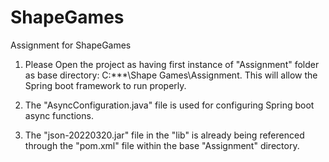 # ShapeGames
Assignment for ShapeGames


1) Please Open the project as having first instance of "Assignment" folder as base directory: C:\*\*\*\Shape Games\Assignment.
      This will allow the Spring boot framework to run properly.

2) The "AsyncConfiguration.java" file is used for configuring Spring boot async functions.

3) The "json-20220320.jar" file in the "lib" is already being referenced through the "pom.xml" file within the base "Assignment" directory.
